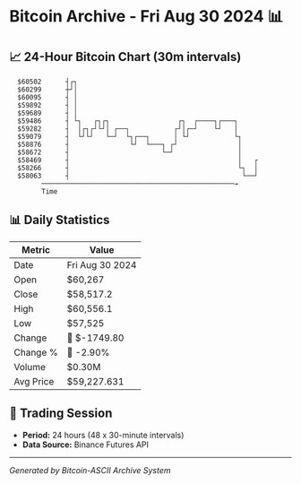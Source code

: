 # Bitcoin Archive - Fri Aug 30 2024 📊

## 📈 24-Hour Bitcoin Chart (30m intervals)

```
  $60502      ┤┌┐                                              
  $60299      ┼┘│                                              
  $60095      ┤ │                                              
  $59892      ┤ │                                              
  $59689      ┤ │                                              
  $59486      ┤ └┐   ┌┐┌┐                 ┌┐  ┌────┐┌───┐      
  $59282      ┤  │┌┐┌┘└┘│ ┌──┐           ┌┘│┌─┘    └┘   │      
  $59079      ┤  └┘└┘   └─┘  └┐┌──┐      │ └┘           └┐     
  $58876      ┤               └┘  └───┐ ┌┘               │     
  $58672      ┤                       └─┘                │     
  $58469      ┤                                          │   ┌ 
  $58266      ┤                                          └┐  │ 
  $58063      ┤                                           └──┘ 
        ────────────────────────────────────────────────→
        Time
```

## 📊 Daily Statistics

| Metric | Value |
|--------|-------|
| Date | Fri Aug 30 2024 |
| Open | $60,267 |
| Close | $58,517.2 |
| High | $60,556.1 |
| Low | $57,525 |
| Change | 🔴 $-1749.80 |
| Change % | 🔴 -2.90% |
| Volume | $0.30M |
| Avg Price | $59,227.631 |

## 📅 Trading Session

- **Period:** 24 hours (48 x 30-minute intervals)
- **Data Source:** Binance Futures API

---
*Generated by Bitcoin-ASCII Archive System*
